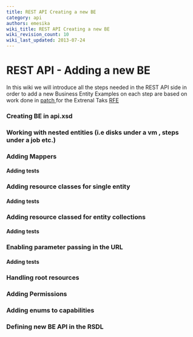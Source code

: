 ```yaml
---
title: REST API Creating a new BE
category: api
authors: emesika
wiki_title: REST API Creating a new BE
wiki_revision_count: 10
wiki_last_updated: 2013-07-24
---
```


# REST API - Adding a new BE

In this wiki we will introduce all the steps needed in the REST API side in order to add a new Business Entity
Examples on each step are based on work done in [ patch ](http://gerrit.ovirt.org/#/c/16159/) for the Extrenal Taks [ RFE ](http://www.ovirt.org/Features/ExternalTasks)

### Creating BE in api.xsd

### Working with nested entities (i.e disks under a vm , steps under a job etc.)

### Adding Mappers

#### Adding tests

### Adding resource classes for single entity

#### Adding tests

### Adding resource classed for entity collections

#### Adding tests

### Enabling parameter passing in the URL

#### Adding tests

### Handling root resources

### Adding Permissions

### Adding enums to capabilities

### Defining new BE API in the RSDL
